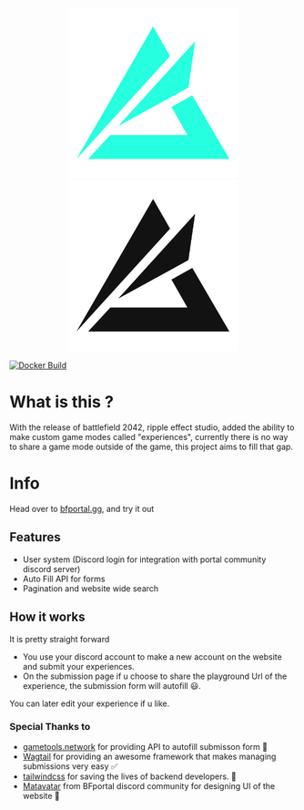 <p align="center">
  <img width="300" src="https://raw.githubusercontent.com/battlefield-portal-community/Image-CDN/main/bf_portal_logo_bc.png#gh-dark-mode-only">
  <img width="300" src="https://raw.githubusercontent.com/battlefield-portal-community/Image-CDN/main/bf_portal_logo_noir.png#gh-light-mode-only">
  </p>

[![Docker Build](https://github.com/battlefield-portal-community/bfportal.gg/actions/workflows/main.yml/badge.svg?branch=main)](https://github.com/battlefield-portal-community/bfportal.gg/actions/workflows/main.yml)

# What is this ?

With the release of battlefield 2042, ripple effect studio, added the ability to make custom game modes called "experiences", currently there is no way to share a game mode outside of the game, this project aims to fill that gap.

# Info

Head over to [bfportal.gg](https://bfportal.gg/), and try it out

## Features

- User system (Discord login for integration with portal community discord server)
- Auto Fill API for forms
- Pagination and website wide search

## How it works

It is pretty straight forward

- You use your discord account to make a new account on the website and submit your experiences.
- On the submission page if u choose to share the playground Url of the experience, the submission form will autofill 😃.

You can later edit your experience if u like.

### Special Thanks to

- [gametools.network](https://gametools.network/) for providing API to autofill submisson form 🥰
- [Wagtail](https://github.com/wagtail/wagtail) for providing an awesome framework that makes managing submissions very easy ✅
- [tailwindcss](https://github.com/tailwindlabs/tailwindcss) for saving the lives of backend developers. 🙏
- [Matavatar](https://discord.com/users/236802771381125120) from BFportal discord community for designing UI of the website 🤝
